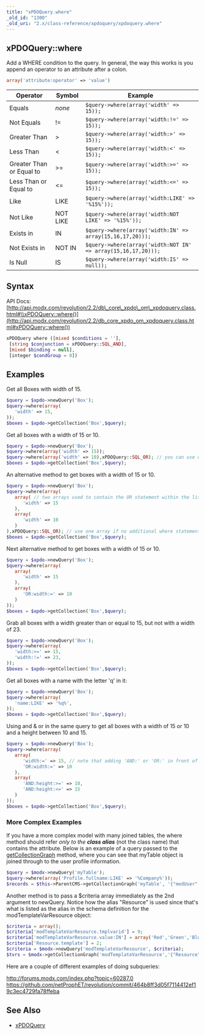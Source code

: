 ```yaml
---
title: "xPDOQuery.where"
_old_id: "1300"
_old_uri: "2.x/class-reference/xpdoquery/xpdoquery.where"
---
```


## xPDOQuery::where

 Add a WHERE condition to the query. In general, the way this works is you append an operator to an attribute after a colon.

``` php
array('attribute:operator' => 'value')
```

| Operator                 | Symbol   | Example                                                       |
| ------------------------ | -------- | ------------------------------------------------------------- |
| Equals                   | _none_   | `$query->where(array('width' => 15));`                        |
| Not Equals               | !=       | `$query->where(array('width:!=' => 15));`                     |
| Greater Than             | >        | `$query->where(array('width:>' => 15));`                      |
| Less Than                | <        | `$query->where(array('width:<' => 15));`                      |
| Greater Than or Equal to | >=       | `$query->where(array('width:>=' => 15));`                     |
| Less Than or Equal to    | <=       | `$query->where(array('width:<=' => 15));`                     |
| Like                     | LIKE     | `$query->where(array('width:LIKE' => '%15%'));`               |
| Not Like                 | NOT LIKE | `$query->where(array('width:NOT LIKE' => '%15%'));`           |
| Exists in                | IN       | `$query->where(array('width:IN' => array(15,16,17,20)));`     |
| Not Exists in            | NOT IN   | `$query->where(array('width:NOT IN' => array(15,16,17,20)));` |
| Is Null                  | IS       | `$query->where(array('width:IS' => null));`                   |

## Syntax

 API Docs: [http://api.modx.com/revolution/2.2/db\_core\_xpdo\_om\_xpdoquery.class.html#\\xPDOQuery::where()](http://api.modx.com/revolution/2.2/db_core_xpdo_om_xpdoquery.class.html#xPDOQuery::where())

``` php
xPDOQuery where ([mixed $conditions = ''],
 [string $conjunction = xPDOQuery::SQL_AND],
 [mixed $binding = null],
 [integer $condGroup = 0])
```

## Examples

 Get all Boxes with width of 15.

``` php
$query = $xpdo->newQuery('Box');
$query->where(array(
   'width' => 15,
));
$boxes = $xpdo->getCollection('Box',$query);
```

 Get all boxes with a width of 15 or 10.

``` php
$query = $xpdo->newQuery('Box');
$query->where(array('width' => 15));
$query->where(array('width' => 10),xPDOQuery::SQL_OR); // you can use orCondition here as well
$boxes = $xpdo->getCollection('Box',$query);
```

 An alternative method to get boxes with a width of 15 or 10.

``` php
$query = $xpdo->newQuery('Box');
$query->where(array(
   array( // two arrays used to contain the OR statement within the listed conditions
      'width' => 15
   ),
   array(
      'width' => 10
   )
),xPDOQuery::SQL_OR); // use one array if no additional where statements are used.
$boxes = $xpdo->getCollection('Box',$query);
```

 Next alternative method to get boxes with a width of 15 or 10.

``` php
$query = $xpdo->newQuery('Box');
$query->where(array(
   array(
      'width' => 15
   ),
   array(
      'OR:width:=' => 10
   )
));
$boxes = $xpdo->getCollection('Box',$query);
```

 Grab all boxes with a width greater than or equal to 15, but not with a width of 23.

``` php
$query = $xpdo->newQuery('Box');
$query->where(array(
   'width:>=' => 15,
   'width:!=' => 23,
));
$boxes = $xpdo->getCollection('Box',$query);
```

 Get all boxes with a name with the letter 'q' in it:

``` php
$query = $xpdo->newQuery('Box');
$query->where(array(
   'name:LIKE' => '%q%',
));
$boxes = $xpdo->getCollection('Box',$query);
```

 Using and & or in the same query to get all boxes with a width of 15 or 10 and a height between 10 and 15.

``` php
$query = $xpdo->newQuery('Box');
$query->where(array(
   array(
      'width:=' => 15, // note that adding 'AND:' or 'OR:' in front of the attribute, an operator must be used ':='
      'OR:width:=' => 10
   ),
   array(
      'AND:height:>=' => 10,
      'AND:height:<=' => 15
   )
));
$boxes = $xpdo->getCollection('Box',$query);
```

### More Complex Examples

 If you have a more complex model with many joined tables, the where method should refer _only to the_ **_class alias_** (not the class name) that contains the attribute. Below is an example of a query passed to the [getCollectionGraph](extending-modx/xpdo/retrieving-objects/graphs "getCollectionGraph") method, where you can see that myTable object is joined through to the user profile information.

``` php
$query = $modx->newQuery('myTable');
$query->where(array('Profile.fullname:LIKE' => '%Company%'));
$records = $this->ParentCMS->getCollectionGraph('myTable', '{"modUser": {"Profile":{} } }',$query);
```

 Another method is to pass a $criteria array immediately as the 2nd argument to newQuery. Notice how the alias "Resource" is used since that's what is listed as the alias in the schema definition for the modTemplateVarResource object:

``` php
$criteria = array();
$criteria['modTemplateVarResource.tmplvarid'] = 9;
$criteria['modTemplateVarResource.value:IN'] = array('Red','Green','Blue');
$criteria['Resource.template'] = 2;
$criteria = $modx->newQuery('modTemplateVarResource', $criteria);
$tvrs = $modx->getCollectionGraph('modTemplateVarResource','{"Resource":{}}', $criteria);
```

 Here are a couple of different examples of doing subqueries:

 <http://forums.modx.com/index.php?topic=60287.0>
 <https://github.com/netProphET/revolution/commit/464b8ff3d05f7114412ef19c3ec4729fa78ffeba>

## See Also

- [xPDOQuery](extending-modx/xpdo/class-reference/xpdoquery "xPDOQuery")
